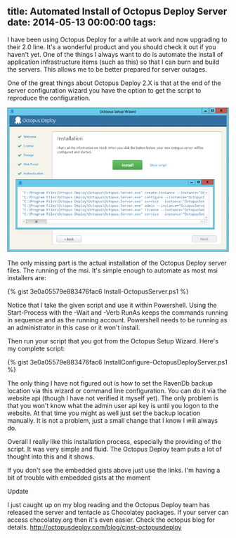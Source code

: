 title: Automated Install of Octopus Deploy Server
date: 2014-05-13 00:00:00
tags:
---
I have been using Octopus Deploy for a while at work and now upgrading to their 2.0 line. It's a wonderful product and you should check it out if you haven't yet. One of the things I always want to do is automate the install of application infrastructure items (such as this) so that I can burn and build the servers. This allows me to be better prepared for server outages.
<!--more-->
One of the great things about Octopus Deploy 2.X is that at the end of the server configuration wizard you have the option to get the script to reproduce the configuration.

![](/images/OctopusDeployConfigureScript.png)

The only missing part is the actual installation of the Octopus Deploy server files. The running of the msi. It's simple enough to automate as most msi installers are:

{% gist 3e0a05579e883476fac6 Install-OctopusServer.ps1 %}

Notice that I take the given script and use it within Powershell. Using the Start-Process with the -Wait and -Verb RunAs keeps the commands running in sequence and as the running account. Powershell needs to be running as an administrator in this case or it won't install.

Then run your script that you got from the Octopus Setup Wizard. Here's my complete script:

{% gist 3e0a05579e883476fac6 InstallConfigure-OctopusDeployServer.ps1 %}

The only thing I have not figured out is how to set the RavenDb backup location via this wizard or command line configuration. You can do it via the website api (though I have not verified it myself yet). The only problem is that you won't know what the admin user api key is until you logon to the website. At that time you might as well just set the backup location manually. It is not a problem, just a small change that I know I will always do.

Overall I really like this installation process, especially the providing of the script. It was very simple and fluid. The Octopus Deploy team puts a lot of thought into this and it shows.

If you don't see the embedded gists above just use the links. I'm having a bit of trouble with embedded gists at the moment

Update

I just caught up on my blog reading and the Octopus Deploy team has released the server and tentacle as Chocolatey packages. If your server can access chocolatey.org then it's even easier. Check the octopus blog for details. http://octopusdeploy.com/blog/cinst-octopusdeploy
